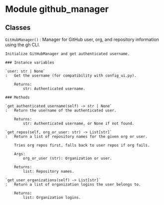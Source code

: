Module github_manager
=====================

Classes
-------

`GitHubManager()`
:   Manager for GitHub user, org, and repository information using the gh CLI.
    
    Initialize GitHubManager and get authenticated username.

    ### Instance variables

    `user: str | None`
    :   Get the username (for compatibility with config_ui.py).
        
        Returns:
            str: Authenticated username.

    ### Methods

    `get_authenticated_username(self) ‑> str | None`
    :   Return the username of the authenticated user.
        
        Returns:
            str: Authenticated username, or None if not found.

    `get_repos(self, org_or_user: str) ‑> List[str]`
    :   Return a list of repository names for the given org or user.
        
        Tries org repos first, falls back to user repos if org fails.
        
        Args:
            org_or_user (str): Organization or user.
        
        Returns:
            list: Repository names.

    `get_user_organizations(self) ‑> List[str]`
    :   Return a list of organization logins the user belongs to.
        
        Returns:
            list: Organization logins.